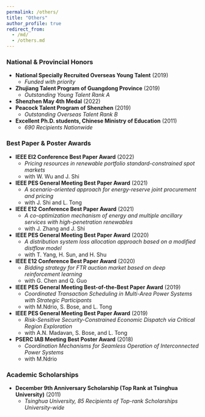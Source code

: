 ```yaml
---
permalink: /others/
title: "Others"
author_profile: true
redirect_from: 
  - /md/
  - /others.md
---
```


### National & Provincial Honors

- **National Specially Recruited Overseas Young Talent** (2019)
  - *Funded with priority*
- **Zhujiang Talent Program of Guangdong Province** (2019)
  - *Outstanding Young Talent Rank A*
- **Shenzhen May 4th Medal** (2022)
- **Peacock Talent Program of Shenzhen** (2019)
  - *Outstanding Overseas Talent Rank B*
- **Excellent Ph.D. students, Chinese Ministry of Education** (2011)
  - *690 Recipients Nationwide*

### Best Paper & Poster Awards

- **IEEE EI2 Conference Best Paper Award** (2022)
  - *Pricing resources in renewable portfolio standard-constrained spot markets*
  - with W. Wu and J. Shi
- **IEEE PES General Meeting Best Paper Award** (2021)
  - *A scenario-oriented approach for energy-reserve joint procurement and pricing*
  - with J. Shi and L. Tong
- **IEEE E12 Conference Best Paper Award** (2021)
  - *A co-optimization mechanism of energy and multiple ancillary services with high-penetration renewables*
  - with J. Zhang and J. Shi
- **IEEE PES General Meeting Best Paper Award** (2020)
  - *A distribution system loss allocation approach based on a modified distflow model*
  - with T. Yang, H. Sun, and H. Shu
- **IEEE E12 Conference Best Paper Award** (2020)
  - *Bidding strategy for FTR auction market based on deep reinforcement learning*
  - with G. Chen and Q. Guo
- **IEEE PES General Meeting Best-of-the-Best Paper Award** (2019)
  - *Coordinated Transaction Scheduling in Multi-Area Power Systems with Strategic Participants*
  - with M.Ndrio, S. Bose, and L. Tong
- **IEEE PES General Meeting Best Paper Award** (2019)
  - *Risk-Sensitive Security-Constrained Economic Dispatch via Critical Region Exploration*
  - with A.N. Madavan, S. Bose, and L. Tong
- **PSERC IAB Meeting Best Poster Award** (2018)
  - *Coordination Mechanisms for Seamless Operation of Interconnected Power Systems*
  - with M.Ndrio

### Academic Scholarships

- **December 9th Anniversary Scholarship (Top Rank at Tsinghua University)** (2011)
  - *Tsinghua University, 85 Recipients of Top-rank Scholarships University-wide*
